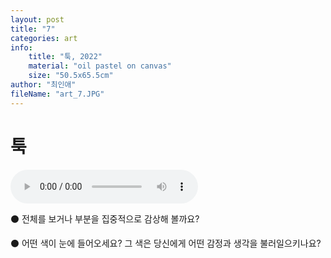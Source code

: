 ```yaml
---
layout: post
title: "7"
categories: art
info:
    title: "툭, 2022"
    material: "oil pastel on canvas"
    size: "50.5x65.5cm"
author: "최인애"
fileName: "art_7.JPG"
---
```


# 툭

<audio controls src="{{'assets/audios/art_audio_7.mp3'|relative_url}}"></audio>

⚫️ 전체를 보거나 부분을 집중적으로 감상해 볼까요?

⚫️ 어떤 색이 눈에 들어오세요? 그 색은 당신에게 어떤 감정과 생각을 불러일으키나요?
